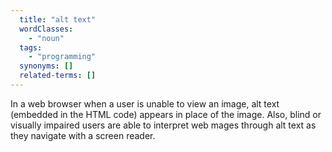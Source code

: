 ```yaml
---
  title: "alt text"
  wordClasses:
    - "noun"
  tags:
    - "programming"
  synonyms: []
  related-terms: []
---
```

In a web browser when a user is unable to view an image, alt text (embedded in the HTML code) appears in place of the image. Also, blind or visually impaired users are able to interpret web mages through alt text as they navigate with a screen reader.

